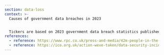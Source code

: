 ```yaml
---
section: data-loss
context: >-
  Causes of government data breaches in 2023


  Tickers are based on 2023 government data breach statistics published by the ICO. The counter of people who have had their personal data exposed is based on the 42.2 million million UK accounts involved in data breaches in the UK between July 2020 and June 2021.
references:
  - reference: https://www.rpc.co.uk/press-and-media/42m-people-in-the-uk-had-their-financial-data-compromised-in-breach-last-year-up-1777/
  - reference: https://ico.org.uk/action-weve-taken/data-security-incident-trends/
---
```

